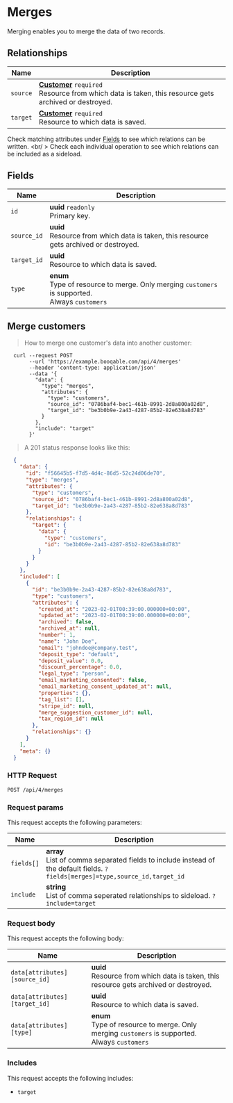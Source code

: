 # Merges

Merging enables you to merge the data of two records.

## Relationships
Name | Description
-- | --
`source` | **[Customer](#customers)** `required`<br>Resource from which data is taken, this resource gets archived or destroyed. 
`target` | **[Customer](#customers)** `required`<br>Resource to which data is saved. 


Check matching attributes under [Fields](#merges-fields) to see which relations can be written.
<br/ >
Check each individual operation to see which relations can be included as a sideload.
## Fields

 Name | Description
-- | --
`id` | **uuid** `readonly`<br>Primary key.
`source_id` | **uuid** <br>Resource from which data is taken, this resource gets archived or destroyed. 
`target_id` | **uuid** <br>Resource to which data is saved. 
`type` | **enum** <br>Type of resource to merge. Only merging `customers` is supported.<br> Always `customers`


## Merge customers


> How to merge one customer's data into another customer:

```shell
  curl --request POST
       --url 'https://example.booqable.com/api/4/merges'
       --header 'content-type: application/json'
       --data '{
         "data": {
           "type": "merges",
           "attributes": {
             "type": "customers",
             "source_id": "0786baf4-bec1-461b-8991-2d8a800a02d8",
             "target_id": "be3b0b9e-2a43-4287-85b2-82e638a8d783"
           }
         },
         "include": "target"
       }'
```

> A 201 status response looks like this:

```json
  {
    "data": {
      "id": "f56645b5-f7d5-4d4c-86d5-52c24d06de70",
      "type": "merges",
      "attributes": {
        "type": "customers",
        "source_id": "0786baf4-bec1-461b-8991-2d8a800a02d8",
        "target_id": "be3b0b9e-2a43-4287-85b2-82e638a8d783"
      },
      "relationships": {
        "target": {
          "data": {
            "type": "customers",
            "id": "be3b0b9e-2a43-4287-85b2-82e638a8d783"
          }
        }
      }
    },
    "included": [
      {
        "id": "be3b0b9e-2a43-4287-85b2-82e638a8d783",
        "type": "customers",
        "attributes": {
          "created_at": "2023-02-01T00:39:00.000000+00:00",
          "updated_at": "2023-02-01T00:39:00.000000+00:00",
          "archived": false,
          "archived_at": null,
          "number": 1,
          "name": "John Doe",
          "email": "johndoe@company.test",
          "deposit_type": "default",
          "deposit_value": 0.0,
          "discount_percentage": 0.0,
          "legal_type": "person",
          "email_marketing_consented": false,
          "email_marketing_consent_updated_at": null,
          "properties": {},
          "tag_list": [],
          "stripe_id": null,
          "merge_suggestion_customer_id": null,
          "tax_region_id": null
        },
        "relationships": {}
      }
    ],
    "meta": {}
  }
```

### HTTP Request

`POST /api/4/merges`

### Request params

This request accepts the following parameters:

Name | Description
-- | --
`fields[]` | **array** <br>List of comma separated fields to include instead of the default fields. `?fields[merges]=type,source_id,target_id`
`include` | **string** <br>List of comma seperated relationships to sideload. `?include=target`


### Request body

This request accepts the following body:

Name | Description
-- | --
`data[attributes][source_id]` | **uuid** <br>Resource from which data is taken, this resource gets archived or destroyed. 
`data[attributes][target_id]` | **uuid** <br>Resource to which data is saved. 
`data[attributes][type]` | **enum** <br>Type of resource to merge. Only merging `customers` is supported.<br> Always `customers`


### Includes

This request accepts the following includes:

<ul>
  <li><code>target</code></li>
</ul>

